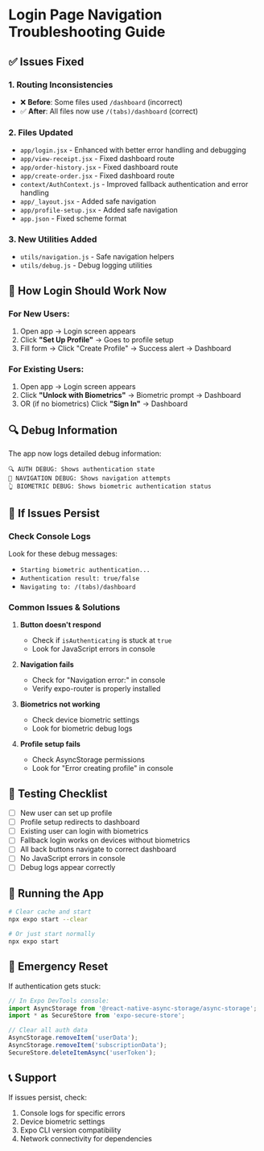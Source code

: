 # Login Page Navigation Troubleshooting Guide

## ✅ Issues Fixed

### 1. **Routing Inconsistencies**
- ❌ **Before**: Some files used `/dashboard` (incorrect)
- ✅ **After**: All files now use `/(tabs)/dashboard` (correct)

### 2. **Files Updated**
- `app/login.jsx` - Enhanced with better error handling and debugging
- `app/view-receipt.jsx` - Fixed dashboard route
- `app/order-history.jsx` - Fixed dashboard route  
- `app/create-order.jsx` - Fixed dashboard route
- `context/AuthContext.js` - Improved fallback authentication and error handling
- `app/_layout.jsx` - Added safe navigation
- `app/profile-setup.jsx` - Added safe navigation
- `app.json` - Fixed scheme format

### 3. **New Utilities Added**
- `utils/navigation.js` - Safe navigation helpers
- `utils/debug.js` - Debug logging utilities

## 🎯 How Login Should Work Now

### For New Users:
1. Open app → Login screen appears
2. Click **"Set Up Profile"** → Goes to profile setup
3. Fill form → Click "Create Profile" → Success alert → Dashboard

### For Existing Users:
1. Open app → Login screen appears
2. Click **"Unlock with Biometrics"** → Biometric prompt → Dashboard
3. OR (if no biometrics) Click **"Sign In"** → Dashboard

## 🔍 Debug Information

The app now logs detailed debug information:

```
🔍 AUTH DEBUG: Shows authentication state
🧭 NAVIGATION DEBUG: Shows navigation attempts  
👆 BIOMETRIC DEBUG: Shows biometric authentication status
```

## 🚨 If Issues Persist

### Check Console Logs
Look for these debug messages:
- `Starting biometric authentication...`
- `Authentication result: true/false`
- `Navigating to: /(tabs)/dashboard`

### Common Issues & Solutions

1. **Button doesn't respond**
   - Check if `isAuthenticating` is stuck at `true`
   - Look for JavaScript errors in console

2. **Navigation fails**
   - Check for "Navigation error:" in console
   - Verify expo-router is properly installed

3. **Biometrics not working**
   - Check device biometric settings
   - Look for biometric debug logs

4. **Profile setup fails**
   - Check AsyncStorage permissions
   - Look for "Error creating profile" in console

## 🧪 Testing Checklist

- [ ] New user can set up profile
- [ ] Profile setup redirects to dashboard
- [ ] Existing user can login with biometrics
- [ ] Fallback login works on devices without biometrics
- [ ] All back buttons navigate to correct dashboard
- [ ] No JavaScript errors in console
- [ ] Debug logs appear correctly

## 📱 Running the App

```bash
# Clear cache and start
npx expo start --clear

# Or just start normally
npx expo start
```

## 🔧 Emergency Reset

If authentication gets stuck:

```javascript
// In Expo DevTools console:
import AsyncStorage from '@react-native-async-storage/async-storage';
import * as SecureStore from 'expo-secure-store';

// Clear all auth data
AsyncStorage.removeItem('userData');
AsyncStorage.removeItem('subscriptionData');
SecureStore.deleteItemAsync('userToken');
```

## 📞 Support

If issues persist, check:
1. Console logs for specific errors
2. Device biometric settings
3. Expo CLI version compatibility
4. Network connectivity for dependencies